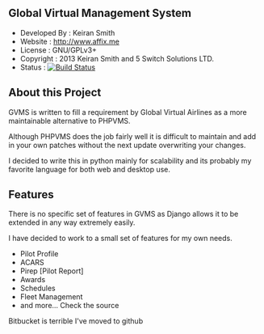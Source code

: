 Global Virtual Management System
--------------------------------

* Developed By : Keiran Smith
* Website      : http://www.affix.me
* License      : GNU/GPLv3+
* Copyright    : 2013 Keiran Smith and 5 Switch Solutions LTD.
* Status       : [![Build Status](https://travis-ci.org/Affix/GVMS.png?branch=master)](https://travis-ci.org/Affix/GVMS)

About this Project
------------------
GVMS is written to fill a requirement by Global Virtual Airlines as a more maintainable alternative to PHPVMS.

Although PHPVMS does the job fairly well it is difficult to maintain and add in your own patches without the next update overwriting your changes.

I decided to write this in python mainly for scalability and its probably my favorite language for both web and desktop use.

Features
--------
There is no specific set of features in GVMS as Django allows it to be extended in any way extremely easily.

I have decided to work to a small set of features for my own needs.

* Pilot Profile
* ACARS
* Pirep [Pilot Report]
* Awards
* Schedules
* Fleet Management
* and more... Check the source


Bitbucket is terrible I've moved to github
